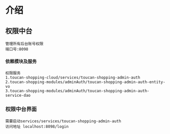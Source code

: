 # 介绍
    
## 权限中台
    管理所有后台账号权限
    端口号:8098
       

#### 依赖模块及服务
    权限服务
    1.toucan-shopping-cloud/services/toucan-shopping-admin-auth
    2.toucan-shopping-modules/adminAuth/toucan-shopping-admin-auth-entity-vo
    3.toucan-shopping-modules/adminAuth/toucan-shopping-admin-auth-service-dao
        
### 权限中台界面
    
    需要启动services/services/toucan-shopping-admin-auth
    访问地址 localhost:8098/login
    
    
    

    
    
    
    
    
